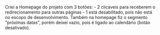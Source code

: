 Criei a Homepage do projeto com 3 botões:
     - 2 clicaveis para receberem o redirecionamento para outras páginas
     - 1 está desabilitado, pois não está no escopo de desenvolvimento.
Também na homepage fiz o segmento "próximas datas", porém deixei vazio, pois é ligado ao calendário (botão desativado).